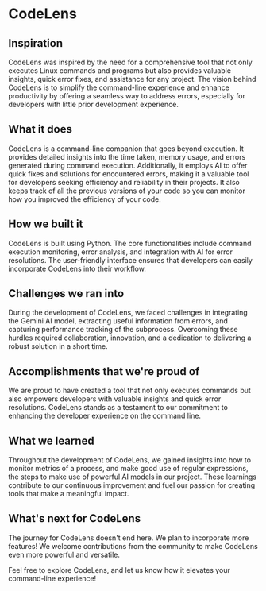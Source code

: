 # CodeLens

## Inspiration
CodeLens was inspired by the need for a comprehensive tool that not only executes Linux commands and programs but also provides valuable insights, quick error fixes, and assistance for any project. The vision behind CodeLens is to simplify the command-line experience and enhance productivity by offering a seamless way to address errors, especially for developers with little prior development experience.

## What it does
CodeLens is a command-line companion that goes beyond execution. It provides detailed insights into the time taken, memory usage, and errors generated during command execution. Additionally, it employs AI to offer quick fixes and solutions for encountered errors, making it a valuable tool for developers seeking efficiency and reliability in their projects. It also keeps track of all the previous versions of your code so you can monitor how you improved the efficiency of your code.

## How we built it
CodeLens is built using Python. The core functionalities include command execution monitoring, error analysis, and integration with AI for error resolutions. The user-friendly interface ensures that developers can easily incorporate CodeLens into their workflow.

## Challenges we ran into
During the development of CodeLens, we faced challenges in integrating the Gemini AI model, extracting useful information from errors, and capturing performance tracking of the subprocess. Overcoming these hurdles required collaboration, innovation, and a dedication to delivering a robust solution in a short time.

## Accomplishments that we're proud of
We are proud to have created a tool that not only executes commands but also empowers developers with valuable insights and quick error resolutions. CodeLens stands as a testament to our commitment to enhancing the developer experience on the command line.

## What we learned
Throughout the development of CodeLens, we gained insights into how to monitor metrics of a process, and make good use of regular expressions, the steps to make use of powerful AI models in our project. These learnings contribute to our continuous improvement and fuel our passion for creating tools that make a meaningful impact.

## What's next for CodeLens
The journey for CodeLens doesn't end here. We plan to incorporate more features! We welcome contributions from the community to make CodeLens even more powerful and versatile.

Feel free to explore CodeLens, and let us know how it elevates your command-line experience!
